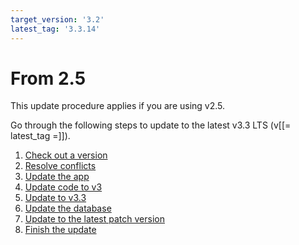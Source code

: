 ```yaml
---
target_version: '3.2'
latest_tag: '3.3.14'
---
```


# From 2.5

This update procedure applies if you are using v2.5.

Go through the following steps to update to the latest v3.3 LTS (v[[= latest_tag =]]).

1. [Check out a version](to_3.2.md#1-check-out-a-version)
1. [Resolve conflicts](to_3.2.md#2-resolve-conflicts)
1. [Update the app](to_3.2.md#3-update-the-app)
1. [Update code to v3](adapt_code_to_v3.md)
1. [Update to v3.3](to_3.3.md)
1. [Update the database](to_3.3.latest.md#6-update-the-database)
1. [Update to the latest patch version](to_3.3.latest.md#7-update-to-the-latest-patch-version)
1. [Finish the update](to_3.3.latest.md#8-finish-the-update)
